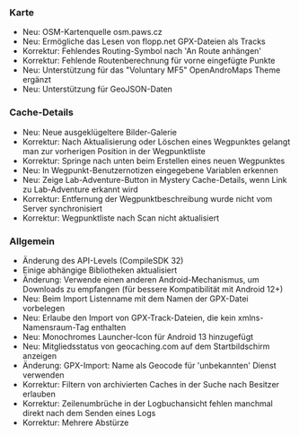 ### Karte
- Neu: OSM-Kartenquelle osm.paws.cz
- Neu: Ermögliche das Lesen von flopp.net GPX-Dateien als Tracks
- Korrektur: Fehlendes Routing-Symbol nach 'An Route anhängen'
- Korrektur: Fehlende Routenberechnung für vorne eingefügte Punkte
- Neu: Unterstützung für das "Voluntary MF5" OpenAndroMaps Theme ergänzt
- Neu: Unterstützung für GeoJSON-Daten

### Cache-Details
- Neu: Neue ausgeklügeltere Bilder-Galerie
- Korrektur: Nach Aktualisierung oder Löschen eines Wegpunktes gelangt man zur vorherigen Position in der Wegpunktliste
- Korrektur: Springe nach unten beim Erstellen eines neuen Wegpunktes
- Neu: In Wegpunkt-Benutzernotizen eingegebene Variablen erkennen
- Neu: Zeige Lab-Adventure-Button in Mystery Cache-Details, wenn Link zu Lab-Adventure erkannt wird
- Korrektur: Entfernung der Wegpunktbeschreibung wurde nicht vom Server synchronisiert
- Korrektur: Wegpunktliste nach Scan nicht aktualisiert

### Allgemein
- Änderung des API-Levels (CompileSDK 32)
- Einige abhängige Bibliotheken aktualisiert
- Änderung: Verwende einen anderen Android-Mechanismus, um Downloads zu empfangen (für bessere Kompatibilität mit Android 12+)
- Neu: Beim Import Listenname mit dem Namen der GPX-Datei vorbelegen
- Neu: Erlaube den Import von GPX-Track-Dateien, die kein xmlns-Namensraum-Tag enthalten
- Neu: Monochromes Launcher-Icon für Android 13 hinzugefügt
- Neu: Mitgliedsstatus von geocaching.com auf dem Startbildschirm anzeigen
- Änderung: GPX-Import: Name als Geocode für 'unbekannten' Dienst verwenden
- Korrektur: Filtern von archivierten Caches in der Suche nach Besitzer erlauben
- Korrektur: Zeilenumbrüche in der Logbuchansicht fehlen manchmal direkt nach dem Senden eines Logs
- Korrektur: Mehrere Abstürze
